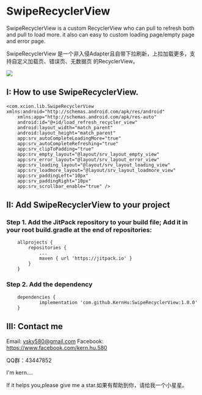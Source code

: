 # SwipeRecyclerView
SwipeRecyclerView is a custom RecyclerView  who can pull to refresh both and pull to load more.
it also can easy to custom loading page/empty page and error page.

SwipeRecyclerView 是一个非入侵Adapter且自带下拉刷新，上拉加载更多，支持自定义加载页、错误页、无数据页 的RecyclerView。

![](https://github.com/KernHu/SwipeRecyclerView/raw/master/sample.gif)


##  I: How to use SwipeRecyclerView.

```
<com.xcion.lib.SwipeRecyclerView xmlns:android="http://schemas.android.com/apk/res/android"
    xmlns:app="http://schemas.android.com/apk/res-auto"
    android:id="@+id/load_refresh_recycler_view"
    android:layout_width="match_parent"
    android:layout_height="match_parent"
    app:srv_autoCompleteLoadingMore="true"
    app:srv_autoCompleteRefreshing="true"
    app:srv_clipToPadding="true"
    app:srv_empty_layout="@layout/srv_layout_empty_view"
    app:srv_error_layout="@layout/srv_layout_error_view"
    app:srv_loading_layout="@layout/srv_layout_loading_view"
    app:srv_loadmore_layout="@layout/srv_layout_loadmore_view"
    app:srv_paddingLeft="10px"
    app:srv_paddingRight="10px"
    app:srv_scrollbar_enable="true" />
```


## II: Add SwipeRecyclerView to your project

### Step 1. Add the JitPack repository to your build file; Add it in your root build.gradle at the end of repositories:
```
	allprojects {
		repositories {
			...
			maven { url 'https://jitpack.io' }
		}
	}
```
### Step 2. Add the dependency
```
	dependencies {
	        implementation 'com.github.KernHu:SwipeRecyclerView:1.0.0'
	}
```
## III: Contact me

Email: vsky580@gmail.com
Facebook: https://www.facebook.com/kern.hu.580

QQ群：43447852

I'm kern....

If it helps you,please give me a star.如果有帮助到你，请给我一个小星星。

